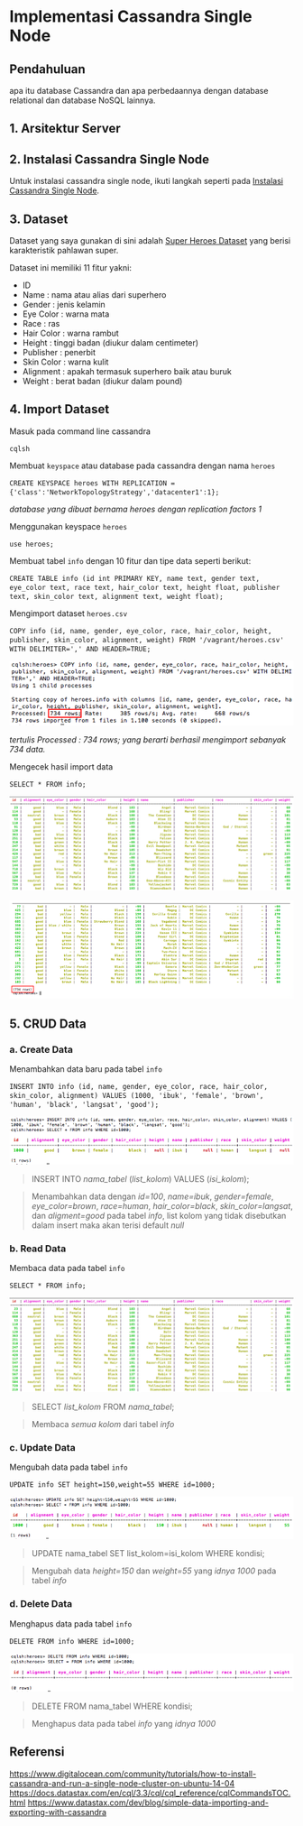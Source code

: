 # Implementasi Cassandra Single Node

## Pendahuluan
apa itu database Cassandra dan apa perbedaannya dengan database relational dan database NoSQL lainnya.

## 1. Arsitektur Server

## 2. Instalasi Cassandra Single Node
Untuk instalasi cassandra single node, ikuti langkah seperti pada [Instalasi Cassandra Single Node](https://github.com/masasih21/Basis-Data-Terdistribusi/tree/master/tugas%204/single-node).

## 3. Dataset
Dataset yang saya gunakan di sini adalah [Super Heroes Dataset](https://www.kaggle.com/claudiodavi/superhero-set#heroes_information.csv) yang berisi karakteristik pahlawan super.

Dataset ini memiliki 11 fitur yakni:
* ID
* Name : nama atau alias dari superhero
* Gender : jenis kelamin
* Eye Color : warna mata
* Race : ras
* Hair Color : warna rambut
* Height : tinggi badan (diukur dalam centimeter)
* Publisher : penerbit
* Skin Color : warna kulit
* Alignment : apakah termasuk superhero baik atau buruk
* Weight : berat badan (diukur dalam pound)

## 4. Import Dataset
Masuk pada command line cassandra
```
cqlsh
```

Membuat ```keyspace``` atau database pada cassandra dengan nama ```heroes```
```
CREATE KEYSPACE heroes WITH REPLICATION = {'class':'NetworkTopologyStrategy','datacenter1':1};
```
*database yang dibuat bernama heroes dengan replication factors 1*

Menggunakan keyspace ```heroes```
```
use heroes;
```

Membuat tabel ```info``` dengan 10 fitur dan tipe data seperti berikut:
```
CREATE TABLE info (id int PRIMARY KEY, name text, gender text, eye_color text, race text, hair_color text, height float, publisher text, skin_color text, alignment text, weight float);
```

Mengimport dataset ```heroes.csv```
```
COPY info (id, name, gender, eye_color, race, hair_color, height, publisher, skin_color, alignment, weight) FROM '/vagrant/heroes.csv' WITH DELIMITER=',' AND HEADER=TRUE;
```
![copy1](screenshot/copy1.png)

*tertulis Processed : 734 rows; yang berarti berhasil mengimport sebanyak 734 data.*

Mengecek hasil import data
```
SELECT * FROM info;
```
![read1](screenshot/read1.png)

![read3](screenshot/read3.png)

## 5. CRUD Data
### a. Create Data
Menambahkan data baru pada tabel ```info```
```
INSERT INTO info (id, name, gender, eye_color, race, hair_color, skin_color, alignment) VALUES (1000, 'ibuk', 'female', 'brown', 'human', 'black', 'langsat', 'good');
```

![insert](screenshot/insert.png)

> INSERT INTO *nama_tabel* (*list_kolom*) VALUES (*isi_kolom*);

> Menambahkan data dengan *id=100*, *name=ibuk*, *gender=female*, *eye_color=brown*, *race=human*, *hair_color=black*, *skin_color=langsat*, dan *aligment=good* pada tabel *info*, list kolom yang tidak disebutkan dalam insert maka akan terisi default *null*

### b. Read Data
Membaca data pada tabel ```info```
```
SELECT * FROM info;
```
![read1](screenshot/read1.png)

> SELECT *list_kolom* FROM *nama_tabel*;

> Membaca *semua kolom* dari tabel *info*

### c. Update Data
Mengubah data pada tabel ```info```
```
UPDATE info SET height=150,weight=55 WHERE id=1000;
```
![update](screenshot/update.png)

> UPDATE nama_tabel SET list_kolom=isi_kolom WHERE kondisi;

> Mengubah data *height=150* dan *weight=55* yang *idnya 1000* pada tabel *info*

### d. Delete Data
Menghapus data pada tabel ```info```
```
DELETE FROM info WHERE id=1000;
```
![delete](screenshot/delete.png)

> DELETE FROM nama_tabel WHERE kondisi;

> Menghapus data pada tabel *info* yang *idnya 1000*

## Referensi
https://www.digitalocean.com/community/tutorials/how-to-install-cassandra-and-run-a-single-node-cluster-on-ubuntu-14-04
https://docs.datastax.com/en/cql/3.3/cql/cql_reference/cqlCommandsTOC.html
https://www.datastax.com/dev/blog/simple-data-importing-and-exporting-with-cassandra
